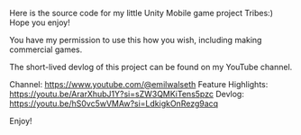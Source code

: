 Here is the source code for my little Unity Mobile game project Tribes:) Hope you enjoy!

You have my permission to use this how you wish, including making commercial games.

The short-lived devlog of this project can be found on my YouTube channel.

Channel: https://www.youtube.com/@emilwalseth
Feature Highlights: https://youtu.be/ArarXhubJ1Y?si=sZW3QMKiTens5pzc
Devlog: https://youtu.be/hS0vc5wVMAw?si=LdkigkOnRezg9acq

Enjoy!
